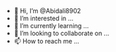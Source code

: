 - 👋 Hi, I’m @Abidali8902
- 👀 I’m interested in ...
- 🌱 I’m currently learning ...
- 💞️ I’m looking to collaborate on ...
- 📫 How to reach me ...

<!---
Abidali8902/Abidali8902 is a ✨ special ✨ repository because its `README.md` (this file) appears on your GitHub profile.
You can click the Preview link to take a look at you
video blur effect removing 
